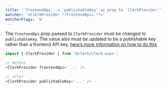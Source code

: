 ```yaml
---
title: '`frontendApi` -> `publishableKey` as prop to `ClerkProvider`'
matcher: '<ClerkProvider.*?frontendApi=.*?>'
matcherFlags: 'm'
---
```


The `frontendApi` prop passed to `ClerkProvider` must be changed to `publishableKey`. The value also must be updated to be a publishable key rather than a frontend API key, [here’s more information on how to do this](TODO)

```js
import { ClerkProvider } from '@clerk/clerk-expo';

// before
<ClerkProvider frontendApi='...' />

// after
<ClerkProvider publishableKey='...' />
```
